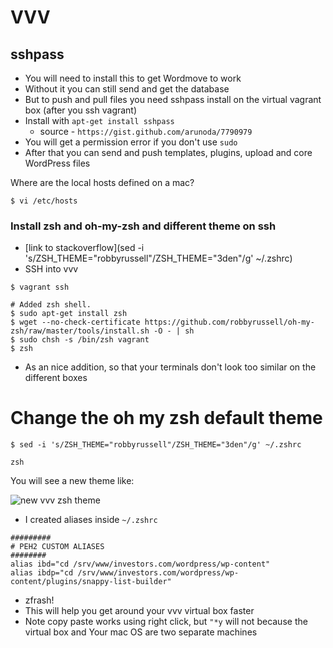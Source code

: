 # VVV

## sshpass
* You will need to install this to get Wordmove to work
* Without it you can still send and get the database
* But to push and pull files you need sshpass install on the virtual vagrant box (after you ssh vagrant)
* Install with `apt-get install sshpass`
    - source - `https://gist.github.com/arunoda/7790979`
* You will get a permission error if you don't use `sudo`
* After that you can send and push templates, plugins, upload and core WordPress files

Where are the local hosts defined on a mac?

`$ vi /etc/hosts`

### Install zsh and oh-my-zsh and different theme on ssh
* [link to stackoverflow](sed -i 's/ZSH_THEME="robbyrussell"/ZSH_THEME="3den"/g' ~/.zshrc)
* SSH into vvv

`$ vagrant ssh`

```
# Added zsh shell.
$ sudo apt-get install zsh
$ wget --no-check-certificate https://github.com/robbyrussell/oh-my-zsh/raw/master/tools/install.sh -O - | sh 
$ sudo chsh -s /bin/zsh vagrant
$ zsh
```

* As an nice addition, so that your terminals don't look too similar on the different boxes

# Change the oh my zsh default theme
`$ sed -i 's/ZSH_THEME="robbyrussell"/ZSH_THEME="3den"/g' ~/.zshrc`

`zsh`

You will see a new theme like:

![new vvv zsh theme](https://i.imgur.com/pisXqCe.png)

* I created aliases inside `~/.zshrc`

```
#########
# PEH2 CUSTOM ALIASES
########
alias ibd="cd /srv/www/investors.com/wordpress/wp-content"
alias ibdp="cd /srv/www/investors.com/wordpress/wp-content/plugins/snappy-list-builder"
```

* zfrash!
* This will help you get around your vvv virtual box faster
* Note copy paste works using right click, but `"*y` will not because the virtual box and Your mac OS are two separate machines


